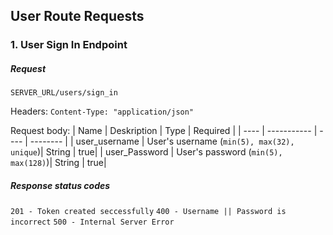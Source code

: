 ## User Route Requests

### 1.  User Sign In Endpoint

##### Request

`SERVER_URL/users/sign_in`

Headers:
`Content-Type: "application/json"`

Request body:
| Name | Deskription | Type | Required |
| ---- | ----------- | ---- | -------- |
| user_username | User's username (`min(5), max(32), unique`)| String | true|
| user_Password | User's password (`min(5), max(128)`)| String | true|

##### Response status codes

`201 - Token created seccessfully`
`400 - Username || Password is incorrect`
`500 - Internal Server Error`